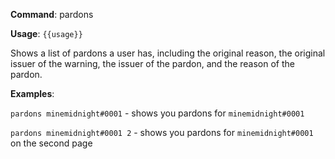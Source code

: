 **Command**: pardons

**Usage**: `{{usage}}`

Shows a list of pardons a user has, including the original reason, the original issuer of the warning, the issuer of the pardon, and the reason of the pardon.



**Examples**:

`pardons minemidnight#0001` - shows you pardons for `minemidnight#0001`

`pardons minemidnight#0001 2` - shows you pardons for `minemidnight#0001` on the second page